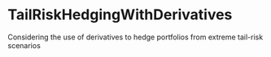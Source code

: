 # TailRiskHedgingWithDerivatives
Considering the use of derivatives to hedge portfolios from extreme tail-risk scenarios
